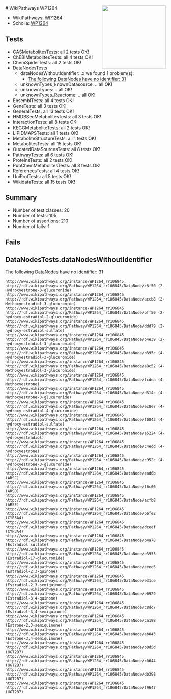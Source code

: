 <img style="float: right; width: 200px" src="https://upload.wikimedia.org/wikipedia/commons/thumb/8/83/Wplogo_with_text_500.png/640px-Wplogo_with_text_500.png" />
# WikiPathways WP1264

* WikiPathways: [WP1264](https://new.wikipathways.org/pathways/WP1264)
* Scholia: [WP1264](https://scholia.toolforge.org/wikipathways/WP1264)
## Tests
* CASMetabolitesTests: all 2 tests OK!
* ChEBIMetabolitesTests: all 4 tests OK!
* ChemSpiderTests: all 2 tests OK!
* DataNodesTests
    * dataNodesWithoutIdentifier: .x we found 1 problem(s):
        * [The following DataNodes have no identifier: 31](#8792c4cf)
    * unknownTypes_knownDatasource: .. all OK!
    * unknownTypes: .. all OK!
    * unknownTypes_Reactome: .. all OK!
* EnsemblTests: all 4 tests OK!
* GeneTests: all 3 tests OK!
* GeneralTests: all 13 tests OK!
* HMDBSecMetabolitesTests: all 3 tests OK!
* InteractionTests: all 8 tests OK!
* KEGGMetaboliteTests: all 2 tests OK!
* LIPIDMAPSTests: all 1 tests OK!
* MetaboliteStructureTests: all 1 tests OK!
* MetabolitesTests: all 15 tests OK!
* OudatedDataSourcesTests: all 8 tests OK!
* PathwayTests: all 6 tests OK!
* ProteinsTests: all 2 tests OK!
* PubChemMetabolitesTests: all 3 tests OK!
* ReferencesTests: all 4 tests OK!
* UniProtTests: all 5 tests OK!
* WikidataTests: all 15 tests OK!


## Summary

* Number of test classes: 20
* Number of tests: 105
* Number of assertions: 210
* Number of fails: 1

## Fails

<a name="8792c4cf" />

## DataNodesTests.dataNodesWithoutIdentifier

The following DataNodes have no identifier: 31
```
http://www.wikipathways.org/instance/WP1264_rr106845 http://rdf.wikipathways.org/Pathway/WP1264_rr106845/DataNode/c8f50 (2-Hydroxyestrone-3-glucuronide)
http://www.wikipathways.org/instance/WP1264_rr106845 http://rdf.wikipathways.org/Pathway/WP1264_rr106845/DataNode/accb8 (2-Methoxyestradiol-3-glucuronide)
http://www.wikipathways.org/instance/WP1264_rr106845 http://rdf.wikipathways.org/Pathway/WP1264_rr106845/DataNode/bff50 (2-hydroxy-estradiol-2-glucuronide)
http://www.wikipathways.org/instance/WP1264_rr106845 http://rdf.wikipathways.org/Pathway/WP1264_rr106845/DataNode/ddd79 (2-hydroxy-estradiol-sulfate)
http://www.wikipathways.org/instance/WP1264_rr106845 http://rdf.wikipathways.org/Pathway/WP1264_rr106845/DataNode/b4e39 (2-hydroxyestradiol-3-glucuronide)
http://www.wikipathways.org/instance/WP1264_rr106845 http://rdf.wikipathways.org/Pathway/WP1264_rr106845/DataNode/b395c (4-Hydroxyestradiol-3-glucuronide)
http://www.wikipathways.org/instance/WP1264_rr106845 http://rdf.wikipathways.org/Pathway/WP1264_rr106845/DataNode/a8c52 (4-Methoxyestradiol-3-glucuronide)
http://www.wikipathways.org/instance/WP1264_rr106845 http://rdf.wikipathways.org/Pathway/WP1264_rr106845/DataNode/fcdea (4-Methoxyestrone)
http://www.wikipathways.org/instance/WP1264_rr106845 http://rdf.wikipathways.org/Pathway/WP1264_rr106845/DataNode/d314c (4-Methoxyestrone-3-glucuronide)
http://www.wikipathways.org/instance/WP1264_rr106845 http://rdf.wikipathways.org/Pathway/WP1264_rr106845/DataNode/ec8e7 (4-hydroxy-estradiol-4-glucuronide)
http://www.wikipathways.org/instance/WP1264_rr106845 http://rdf.wikipathways.org/Pathway/WP1264_rr106845/DataNode/f0843 (4-hydroxy-estradiol-sulfate)
http://www.wikipathways.org/instance/WP1264_rr106845 http://rdf.wikipathways.org/Pathway/WP1264_rr106845/DataNode/a5224 (4-hydroxyestradiol)
http://www.wikipathways.org/instance/WP1264_rr106845 http://rdf.wikipathways.org/Pathway/WP1264_rr106845/DataNode/c4edd (4-hydroxyestrone)
http://www.wikipathways.org/instance/WP1264_rr106845 http://rdf.wikipathways.org/Pathway/WP1264_rr106845/DataNode/c952c (4-hydroxyestrone-3-glucuronide)
http://www.wikipathways.org/instance/WP1264_rr106845 http://rdf.wikipathways.org/Pathway/WP1264_rr106845/DataNode/ead6b (ARSC)
http://www.wikipathways.org/instance/WP1264_rr106845 http://rdf.wikipathways.org/Pathway/WP1264_rr106845/DataNode/f6c06 (ARSD)
http://www.wikipathways.org/instance/WP1264_rr106845 http://rdf.wikipathways.org/Pathway/WP1264_rr106845/DataNode/acfb8 (ARSE)
http://www.wikipathways.org/instance/WP1264_rr106845 http://rdf.wikipathways.org/Pathway/WP1264_rr106845/DataNode/b6fe2 (CYP3A4)
http://www.wikipathways.org/instance/WP1264_rr106845 http://rdf.wikipathways.org/Pathway/WP1264_rr106845/DataNode/dceef (CYP3A4)
http://www.wikipathways.org/instance/WP1264_rr106845 http://rdf.wikipathways.org/Pathway/WP1264_rr106845/DataNode/b4a78 (Estradiol sulfate)
http://www.wikipathways.org/instance/WP1264_rr106845 http://rdf.wikipathways.org/Pathway/WP1264_rr106845/DataNode/e3953 (Estradiol-17-glucuronide)
http://www.wikipathways.org/instance/WP1264_rr106845 http://rdf.wikipathways.org/Pathway/WP1264_rr106845/DataNode/eeee5 (Estradiol-2,3-quinone)
http://www.wikipathways.org/instance/WP1264_rr106845 http://rdf.wikipathways.org/Pathway/WP1264_rr106845/DataNode/e31ce (Estradiol-2,3-semiquinone)
http://www.wikipathways.org/instance/WP1264_rr106845 http://rdf.wikipathways.org/Pathway/WP1264_rr106845/DataNode/e0929 (Estradiol-3,4-quinone)
http://www.wikipathways.org/instance/WP1264_rr106845 http://rdf.wikipathways.org/Pathway/WP1264_rr106845/DataNode/c8dd7 (Estradiol-3,4-semiquinone)
http://www.wikipathways.org/instance/WP1264_rr106845 http://rdf.wikipathways.org/Pathway/WP1264_rr106845/DataNode/ca198 (Estrone-2,3-semiquinone)
http://www.wikipathways.org/instance/WP1264_rr106845 http://rdf.wikipathways.org/Pathway/WP1264_rr106845/DataNode/eb843 (Estrone-3,4-semiquinone)
http://www.wikipathways.org/instance/WP1264_rr106845 http://rdf.wikipathways.org/Pathway/WP1264_rr106845/DataNode/b0d5d (UGT2B7)
http://www.wikipathways.org/instance/WP1264_rr106845 http://rdf.wikipathways.org/Pathway/WP1264_rr106845/DataNode/c0644 (UGT2B7)
http://www.wikipathways.org/instance/WP1264_rr106845 http://rdf.wikipathways.org/Pathway/WP1264_rr106845/DataNode/db398 (UGT2B7)
http://www.wikipathways.org/instance/WP1264_rr106845 http://rdf.wikipathways.org/Pathway/WP1264_rr106845/DataNode/f9647 (UGT2B7)
```

